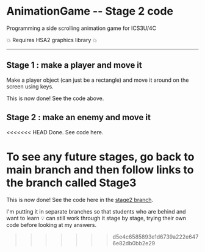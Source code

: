 # AnimationGame -- Stage 2 code
Programming a side scrolling animation game for ICS3U/4C

:boom: Requires HSA2 graphics library :boom: 

----
## Stage 1 : make a player and move it

Make a player object (can just be a rectangle) and move it around on the screen using keys.


This is now done! See the code above.

## Stage 2 : make an enemy and move it

<<<<<<< HEAD
Done. See code here.

To see any future stages, go back to main branch and then follow links to the branch called Stage3
=======
This is now done!
See the code here in the [stage2 branch](https://github.com/salamander2/AnimationGame/tree/Stage2). 

I'm putting it in separate branches so that students who are behind and want to learn :bulb: can still work through it stage by stage, 
trying their own code before looking at my answers.
>>>>>>> d5e4c6585893e1d6739a222e6476e82db0bb2e29
